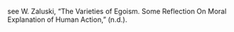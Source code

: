 see W. Zaluski, “The Varieties of Egoism. Some Reflection On Moral Explanation of Human Action,” (n.d.).